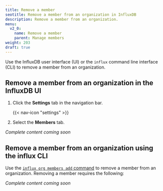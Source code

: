 ```yaml
---
title: Remove a member
seotitle: Remove a member from an organization in InfluxDB
description: Remove a member from an organization.
menu:
  v2_0:
    name: Remove a member
    parent: Manage members
weight: 203
draft: true
---
```


Use the InfluxDB user interface (UI) or the `influx` command line interface (CLI)
to remove a member from an organization.

## Remove a member from an organization in the InfluxDB UI

1. Click the **Settings** tab in the navigation bar.

    {{< nav-icon "settings" >}}

2. Select the **Members** tab.

_Complete content coming soon_

## Remove a member from an organization using the influx CLI

Use the [`influx org members add` command](/v2.0/reference/cli/influx/org/members/add)
to remove a member from an organization. Removing a member requires the following:

_Complete content coming soon_
